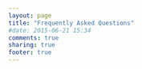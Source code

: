 ```yaml
---
layout: page
title: "Frequently Asked Questions"
#date: 2015-06-21 15:34
comments: true
sharing: true
footer: true
---
```


